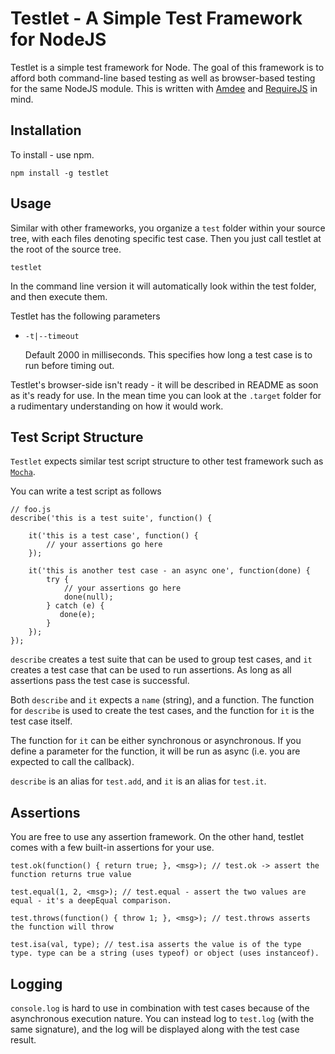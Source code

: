 Testlet - A Simple Test Framework for NodeJS
============================================

Testlet is a simple test framework for Node. The goal of this framework is to afford both command-line based testing
as well as browser-based testing for the same NodeJS module. This is written with [Amdee](https://github.com/yinso/amdee)
and [RequireJS](http://requirejs.org) in mind.

Installation
------------

To install - use npm.

    npm install -g testlet

Usage
-----

Similar with other frameworks, you organize a `test` folder within your source tree, with each files denoting specific
test case. Then you just call testlet at the root of the source tree.

    testlet

In the command line version it will automatically look within the test folder, and then execute them.

Testlet has the following parameters

* `-t|--timeout`

  Default 2000 in milliseconds. This specifies how long a test case is to run before timing out.


Testlet's browser-side isn't ready - it will be described in README as soon as it's ready for use. In the mean time
you can look at the `.target` folder for a rudimentary understanding on how it would work.

Test Script Structure
---------------------

`Testlet` expects similar test script structure to other test framework such as [`Mocha`](http://visionmedia.github.io/mocha/).

You can write a test script as follows

    // foo.js
    describe('this is a test suite', function() {

        it('this is a test case', function() {
            // your assertions go here
        });

        it('this is another test case - an async one', function(done) {
            try {
                // your assertions go here
                done(null);
            } catch (e) {
               done(e);
            }
        });
    });

`describe` creates a test suite that can be used to group test cases, and `it` creates a test case that can be used to
run assertions. As long as all assertions pass the test case is successful.

Both `describe` and `it` expects a `name` (string), and a function. The function for `describe` is used to create the
test cases, and the function for `it` is the test case itself.

The function for `it` can be either synchronous or asynchronous. If you define a parameter for the function, it will be
run as async (i.e. you are expected to call the callback).

`describe` is an alias for `test.add`, and `it` is an alias for `test.it`.

Assertions
----------

You are free to use any assertion framework. On the other hand, testlet comes with a few built-in assertions for your use.

    test.ok(function() { return true; }, <msg>); // test.ok -> assert the function returns true value

    test.equal(1, 2, <msg>); // test.equal - assert the two values are equal - it's a deepEqual comparison.

    test.throws(function() { throw 1; }, <msg>); // test.throws asserts the function will throw

    test.isa(val, type); // test.isa asserts the value is of the type type. type can be a string (uses typeof) or object (uses instanceof).

Logging
-------

`console.log` is hard to use in combination with test cases because of the asynchronous execution nature. You can
instead log to `test.log` (with the same signature), and the log will be displayed along with the test case result.




